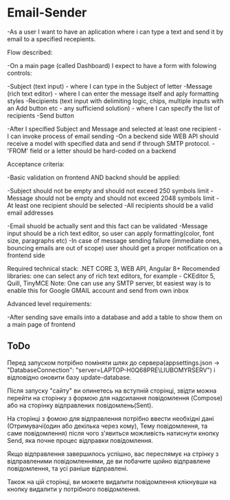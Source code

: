 # Email-Sender
-As a user I want to have an aplication where i can type a text and send it by email to a specified recepients.

Flow described:

-On a main page (called Dashboard) I expect to have a form with folowing controls:

  -Subject (text input) - where I can type in the Subject of letter
  -Message (rich text editor) - where I can enter the message itself and aply formatting styles
  -Recipients (text input with delimiting logic, chips, multiple inputs with an Add button etc - any sufficiend solution) - where I can specify the list of recipients
  -Send button

-After I specified Subject and Message and selected at least one recipient - I can invoke process of email sending
-On a beckend side WEB API should receive a model with specified data and send if through SMTP protocol.
-'FROM' field or a letter should be hard-coded on a backend

Acceptance criteria:

-Basic validation on frontend AND backnd should be applied:

  -Subject should not be empty and should not exceed 250 symbols limit
  -Message should not be empty and should not exceed 2048 symbols limit
  -At least one recipient should be selected
  -All recipients should be a valid email addresses
  
-Email shuold be actually sent and this fact can be validated
-Message input should be a rich text editor, so user can apply formatting(color, font size, paragraphs etc)
-In case of message sending failure (immediate ones, bouncing emails are out of scope) user should get a proper notification on a frontend side

Required technical stack: .NET CORE 3, WEB API, Angular 8+
Recomended libraries: one can select any of rich text editors, for example - CKEditor 5, Quill, TinyMCE
Note: One can use any SMTP server, bt easiest way is to enable this for Google GMAIL account and send from own inbox

Advanced level requirements:

-After sending save emails into a database and add a table to show them on a main page of frontend

## ToDo
Перед запуском потрібно поміняти шлях до сервера(appsettings.json -> "DatabaseConnection": "server=LAPTOP-H0Q68PRE\\LIUBOMYRSERV") і відповідно оновити базу update-database. 

Після запуску "сайту" ви опинетесь на вступній сторінці, звідти можна перейти на сторінку з формою для надсилання повідомлення (Compose) або на сторінку відправлених повідомлень(Sent). 

На сторінці з фомою для відправлення потрібно ввести необхідні дані (Отримувачі(один або декілька через кому), Тему повідомлення, та саме повідомлення) після чого з'явиться можливість натиснути кнопку Send, яка почне процес відправки повідомлення.

Якщо відправлення завершилось успішно, вас переспямує на стрінку з відправленими повідомленнями, де ви побачите щойно відправлене повідомлення, та усі раніше відправлені.

Також на цій сторінці, ви можете видалити повідомлення клікнувши на кнопку видалити у потрібного повідомлення.
